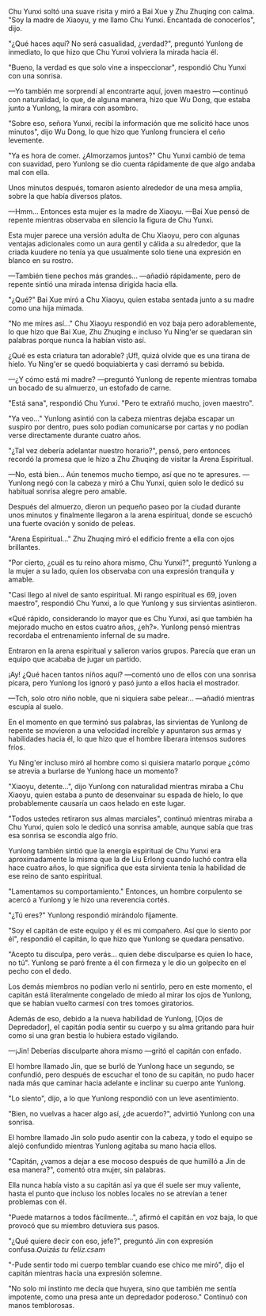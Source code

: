 
Chu Yunxi soltó una suave risita y miró a Bai Xue y Zhu Zhuqing con calma. "Soy la madre de Xiaoyu, y me llamo Chu Yunxi. Encantada de conocerlos", dijo.

"¿Qué haces aquí? No será casualidad, ¿verdad?", preguntó Yunlong de inmediato, lo que hizo que Chu Yunxi volviera la mirada hacia él.

"Bueno, la verdad es que solo vine a inspeccionar", respondió Chu Yunxi con una sonrisa.

—Yo también me sorprendí al encontrarte aquí, joven maestro —continuó con naturalidad, lo que, de alguna manera, hizo que Wu Dong, que estaba junto a Yunlong, la mirara con asombro.

"Sobre eso, señora Yunxi, recibí la información que me solicitó hace unos minutos", dijo Wu Dong, lo que hizo que Yunlong frunciera el ceño levemente.

"Ya es hora de comer. ¿Almorzamos juntos?" Chu Yunxi cambió de tema con suavidad, pero Yunlong se dio cuenta rápidamente de que algo andaba mal con ella.

Unos minutos después, tomaron asiento alrededor de una mesa amplia, sobre la que había diversos platos.

—Hmm... Entonces esta mujer es la madre de Xiaoyu. —Bai Xue pensó de repente mientras observaba en silencio la figura de Chu Yunxi.

Esta mujer parece una versión adulta de Chu Xiaoyu, pero con algunas ventajas adicionales como un aura gentil y cálida a su alrededor, que la criada kuudere no tenía ya que usualmente solo tiene una expresión en blanco en su rostro.

—También tiene pechos más grandes... —añadió rápidamente, pero de repente sintió una mirada intensa dirigida hacia ella.

"¿Qué?" Bai Xue miró a Chu Xiaoyu, quien estaba sentada junto a su madre como una hija mimada.

"No me mires así..." Chu Xiaoyu respondió en voz baja pero adorablemente, lo que hizo que Bai Xue, Zhu Zhuqing e incluso Yu Ning'er se quedaran sin palabras porque nunca la habían visto así.

¿Qué es esta criatura tan adorable? ¡Uf!, quizá olvide que es una tirana de hielo. Yu Ning'er se quedó boquiabierta y casi derramó su bebida.

—¿Y cómo está mi madre? —preguntó Yunlong de repente mientras tomaba un bocado de su almuerzo, un estofado de carne.

"Está sana", respondió Chu Yunxi. "Pero te extrañó mucho, joven maestro".

"Ya veo..." Yunlong asintió con la cabeza mientras dejaba escapar un suspiro por dentro, pues solo podían comunicarse por cartas y no podían verse directamente durante cuatro años.

"¿Tal vez debería adelantar nuestro horario?", pensó, pero entonces recordó la promesa que le hizo a Zhu Zhuqing de visitar la Arena Espiritual.

—No, está bien... Aún tenemos mucho tiempo, así que no te apresures. —Yunlong negó con la cabeza y miró a Chu Yunxi, quien solo le dedicó su habitual sonrisa alegre pero amable.

Después del almuerzo, dieron un pequeño paseo por la ciudad durante unos minutos y finalmente llegaron a la arena espiritual, donde se escuchó una fuerte ovación y sonido de peleas.

"Arena Espiritual..." Zhu Zhuqing miró el edificio frente a ella con ojos brillantes.

"Por cierto, ¿cuál es tu reino ahora mismo, Chu Yunxi?", preguntó Yunlong a la mujer a su lado, quien los observaba con una expresión tranquila y amable.

"Casi llego al nivel de santo espiritual. Mi rango espiritual es 69, joven maestro", respondió Chu Yunxi, a lo que Yunlong y sus sirvientas asintieron.

«Qué rápido, considerando lo mayor que es Chu Yunxi, así que también ha mejorado mucho en estos cuatro años, ¿eh?». Yunlong pensó mientras recordaba el entrenamiento infernal de su madre.

Entraron en la arena espiritual y salieron varios grupos. Parecía que eran un equipo que acababa de jugar un partido.

¡Ay! ¿Qué hacen tantos niños aquí? —comentó uno de ellos con una sonrisa pícara, pero Yunlong los ignoró y pasó junto a ellos hacia el mostrador.

—Tch, solo otro niño noble, que ni siquiera sabe pelear... —añadió mientras escupía al suelo.

En el momento en que terminó sus palabras, las sirvientas de Yunlong de repente se movieron a una velocidad increíble y apuntaron sus armas y habilidades hacia él, lo que hizo que el hombre liberara intensos sudores fríos.

Yu Ning'er incluso miró al hombre como si quisiera matarlo porque ¿cómo se atrevía a burlarse de Yunlong hace un momento?

"Xiaoyu, detente...", dijo Yunlong con naturalidad mientras miraba a Chu Xiaoyu, quien estaba a punto de desenvainar su espada de hielo, lo que probablemente causaría un caos helado en este lugar.

"Todos ustedes retiraron sus almas marciales", continuó mientras miraba a Chu Yunxi, quien solo le dedicó una sonrisa amable, aunque sabía que tras esa sonrisa se escondía algo frío.

Yunlong también sintió que la energía espiritual de Chu Yunxi era aproximadamente la misma que la de Liu Erlong cuando luchó contra ella hace cuatro años, lo que significa que esta sirvienta tenía la habilidad de ese reino de santo espiritual.

"Lamentamos su comportamiento." Entonces, un hombre corpulento se acercó a Yunlong y le hizo una reverencia cortés.

"¿Tú eres?" Yunlong respondió mirándolo fijamente.

"Soy el capitán de este equipo y él es mi compañero. Así que lo siento por él", respondió el capitán, lo que hizo que Yunlong se quedara pensativo.

"Acepto tu disculpa, pero verás... quien debe disculparse es quien lo hace, no tú". Yunlong se paró frente a él con firmeza y le dio un golpecito en el pecho con el dedo.

Los demás miembros no podían verlo ni sentirlo, pero en este momento, el capitán está literalmente congelado de miedo al mirar los ojos de Yunlong, que se habían vuelto carmesí con tres tomoes giratorios.

Además de eso, debido a la nueva habilidad de Yunlong, [Ojos de Depredador], el capitán podía sentir su cuerpo y su alma gritando para huir como si una gran bestia lo hubiera estado vigilando.

—¡Jin! Deberías disculparte ahora mismo —gritó el capitán con enfado.

El hombre llamado Jin, que se burló de Yunlong hace un segundo, se confundió, pero después de escuchar el tono de su capitán, no pudo hacer nada más que caminar hacia adelante e inclinar su cuerpo ante Yunlong.

"Lo siento", dijo, a lo que Yunlong respondió con un leve asentimiento.

"Bien, no vuelvas a hacer algo así, ¿de acuerdo?", advirtió Yunlong con una sonrisa.

El hombre llamado Jin solo pudo asentir con la cabeza, y todo el equipo se alejó confundido mientras Yunlong agitaba su mano hacia ellos.

"Capitán, ¿vamos a dejar a ese mocoso después de que humilló a Jin de esa manera?", comentó otra mujer, sin palabras.

Ella nunca había visto a su capitán así ya que él suele ser muy valiente, hasta el punto que incluso los nobles locales no se atrevían a tener problemas con él.

"Puede matarnos a todos fácilmente...", afirmó el capitán en voz baja, lo que provocó que su miembro detuviera sus pasos.

"¿Qué quiere decir con eso, jefe?", preguntó Jin con expresión confusa.𝘘𝘶𝘪𝘻á𝘴 𝘵𝘶 𝘧𝘦𝘭𝘪𝘻.𝘤𝘴𝘢𝘮

"-Pude sentir todo mi cuerpo temblar cuando ese chico me miró", dijo el capitán mientras hacía una expresión solemne.

"No solo mi instinto me decía que huyera, sino que también me sentía impotente, como una presa ante un depredador poderoso." Continuó con manos temblorosas.